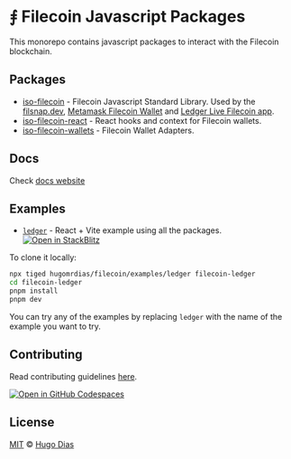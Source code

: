 # ⨎ Filecoin Javascript Packages

This monorepo contains javascript packages to interact with the Filecoin blockchain.

## Packages

- [iso-filecoin](https://github.com/hugomrdias/filecoin/tree/main/packages/iso-filecoin) - Filecoin Javascript Standard Library. Used by the [filsnap.dev](https://filsnap.dev), [Metamask Filecoin Wallet](https://github.com/filecoin-project/filsnap) and [Ledger Live Filecoin app](https://www.ledger.com/coin/wallet/filecoin).
- [iso-filecoin-react](https://github.com/hugomrdias/filecoin/tree/main/packages/iso-filecoin-react) - React hooks and context for Filecoin wallets.
- [iso-filecoin-wallets](https://github.com/hugomrdias/filecoin/tree/main/packages/iso-filecoin-wallets) - Filecoin Wallet Adapters.

## Docs

Check [docs website](https://filecoin.hugomrdias.dev)

## Examples

- [`ledger`](https://github.com/hugomrdias/filecoin/tree/main/examples/ledger) - React + Vite example using all the packages. 
[![Open in StackBlitz](https://developer.stackblitz.com/img/open_in_stackblitz_small.svg)](https://stackblitz.com/github/hugomrdias/filecoin/tree/main/examples/ledger?title=Filecoin%20Ledger%20Example&file=src/main.jsx&hideExplorer=1&theme=dark)

To clone it locally:

```bash
npx tiged hugomrdias/filecoin/examples/ledger filecoin-ledger
cd filecoin-ledger
pnpm install
pnpm dev
```

You can try any of the examples by replacing `ledger` with the name of the example you want to try.

## Contributing

Read contributing guidelines [here](.github/CONTRIBUTING.md).

[![Open in GitHub Codespaces](https://github.com/codespaces/badge.svg)](https://codespaces.new/hugomrdias/filecoin)

## License

[MIT](./license) © [Hugo Dias](http://hugodias.me)